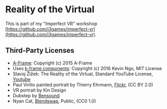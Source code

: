 # Reality of the Virtual

This is part of my "Imperfect VR" workshop [https://github.com/i3games/imperfect-vr](https://github.com/i3games/imperfect-vr).

## Third-Party Licenses

* [A-Frame](https://aframe.io): Copyright (c) 2015 A-Frame
* Uses [k-frame components](https://github.com/ngokevin/k-frame): Copyright (c) 2016 Kevin Ngo, MIT License
* Slavoj Žižek: The Reality of the Virtual, Standard YouTube License, [Youtube](https://www.youtube.com/watch?v=RnTQhIRcrno)
* Paul Virilio painted portrait by Thierry Ehrmann, [Flickr](https://www.flickr.com/photos/home_of_chaos/2612721179), (CC BY 2.0)
* VR portrait by Kin Design
* Dubstep by [Bensound](http://www.bensound.com/)
* Nyan Cat, [Blendswap](http://www.blendswap.com/blends/view/54942), Public, (CC0 1.0)
